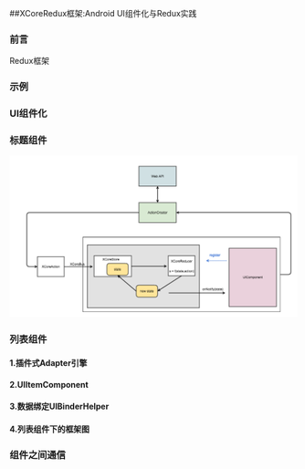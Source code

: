 ##XCoreRedux框架:Android UI组件化与Redux实践


### 前言
Redux框架

### 示例

### UI组件化

### 标题组件

![](pics/xcoreredux1.png)

### 列表组件

#### 1.插件式Adapter引擎

#### 2.UIItemComponent

#### 3.数据绑定UIBinderHelper

#### 4.列表组件下的框架图

### 组件之间通信






